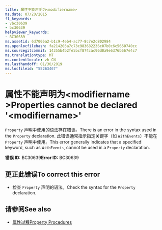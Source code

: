 ```yaml
---
title: 属性不能声明为<modifiername>
ms.date: 07/20/2015
f1_keywords:
- vbc30639
- bc30639
helpviewer_keywords:
- BC30639
ms.assetid: 6d7005a2-b1c9-4eb4-ac77-8c7e2c802984
ms.openlocfilehash: fa214203a7c73c983682236c07b0c6c5650740cc
ms.sourcegitcommit: 14355b4b2fe5bcf874cac96d0a9e6376b567e4c7
ms.translationtype: MT
ms.contentlocale: zh-CN
ms.lasthandoff: 01/30/2019
ms.locfileid: "55263467"
---
```

# <a name="properties-cannot-be-declared-modifiername"></a><span data-ttu-id="9b9d9-102">属性不能声明为\<modifiername ></span><span class="sxs-lookup"><span data-stu-id="9b9d9-102">Properties cannot be declared '\<modifiername>'</span></span>
<span data-ttu-id="9b9d9-103">`Property` 声明中使用的语法存在错误。</span><span class="sxs-lookup"><span data-stu-id="9b9d9-103">There is an error in the syntax used in the `Property` declaration.</span></span> <span data-ttu-id="9b9d9-104">此错误通常指示指定关键字（如 `WithEvents`）不能在 `Property` 声明中使用。</span><span class="sxs-lookup"><span data-stu-id="9b9d9-104">This error generally indicates that a specified keyword, such as `WithEvents`, cannot be used in a `Property` declaration.</span></span>  
  
 <span data-ttu-id="9b9d9-105">**错误 ID:** BC30639</span><span class="sxs-lookup"><span data-stu-id="9b9d9-105">**Error ID:** BC30639</span></span>  
  
## <a name="to-correct-this-error"></a><span data-ttu-id="9b9d9-106">更正此错误</span><span class="sxs-lookup"><span data-stu-id="9b9d9-106">To correct this error</span></span>  
  
-   <span data-ttu-id="9b9d9-107">检查 `Property` 声明的语法。</span><span class="sxs-lookup"><span data-stu-id="9b9d9-107">Check the syntax for the `Property` declaration.</span></span>  
  
## <a name="see-also"></a><span data-ttu-id="9b9d9-108">请参阅</span><span class="sxs-lookup"><span data-stu-id="9b9d9-108">See also</span></span>
- [<span data-ttu-id="9b9d9-109">属性过程</span><span class="sxs-lookup"><span data-stu-id="9b9d9-109">Property Procedures</span></span>](../../visual-basic/programming-guide/language-features/procedures/property-procedures.md)
